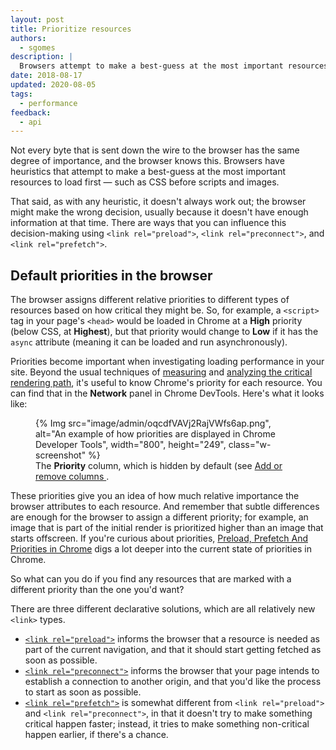 ```yaml
---
layout: post
title: Prioritize resources
authors:
  - sgomes
description: |
  Browsers attempt to make a best-guess at the most important resources to load first, however you can influence this decision-making.
date: 2018-08-17
updated: 2020-08-05
tags:
  - performance
feedback:
  - api
---
```


Not every byte that is sent down the wire to the browser has the same degree of importance,
and the browser knows this.
Browsers have heuristics that attempt to make a best-guess at the most important resources to load first
— such as CSS before scripts and images.

That said, as with any heuristic, it doesn't always work out;
the browser might make the wrong decision,
usually because it doesn't have enough information at that time.
There are ways that you can influence this decision-making using
`<link rel="preload">`, `<link rel="preconnect">`, and `<link rel="prefetch">`.

## Default priorities in the browser

The browser assigns different relative priorities to different types of resources based on how critical they might be.
So, for example, a `<script>` tag in your page's `<head>` would be loaded in Chrome at a **High** priority (below CSS, at **Highest**),
but that priority would change to **Low** if it has the `async` attribute (meaning it can be loaded and run asynchronously).

Priorities become important when investigating loading performance in your site.
Beyond the usual techniques of [measuring](https://developers.google.com//web/fundamentals/performance/critical-rendering-path/measure-crp)
and [analyzing the critical rendering path](https://developers.google.com//web/fundamentals/performance/critical-rendering-path/analyzing-crp),
it's useful to know Chrome's priority for each resource.
You can find that in the **Network** panel in Chrome DevTools.
Here's what it looks like:


<figure class="w-figure">
    {% Img src="image/admin/oqcdfVAVj2RajVWfs6ap.png", alt="An example of how priorities are displayed in Chrome Developer Tools", width="800", height="249", class="w-screenshot" %}
  <figcaption>
    The <b>Priority</b> column, which is hidden by default (see
    <a href="https://developers.google.com/web/tools/chrome-devtools/network/reference#columns">
      Add or remove columns
    </a>.
  </figcaption>
</figure>


These priorities give you an idea of how much relative importance the browser attributes to each resource.
And remember that subtle differences are enough for the browser to assign a different priority;
for example, an image that is part of the initial render is prioritized higher than an image that starts offscreen.
If you're curious about priorities, [Preload, Prefetch And Priorities in Chrome](https://medium.com/reloading/preload-prefetch-and-priorities-in-chrome-776165961bbf)
digs a lot deeper into the current state of priorities in Chrome.

So what can you do if you find any resources that are marked with a different priority than the one you'd want?

There are three different declarative solutions,
which are all relatively new `<link>` types.

* [`<link rel="preload">`](/preload-critical-assets/) informs the browser that a resource is needed as part of the current navigation,
and that it should start getting fetched as soon as possible.
* [`<link rel="preconnect">`](/preconnect-and-dns-prefetch/) informs the browser that your page intends to establish a connection to another origin,
and that you'd like the process to start as soon as possible.
* [`<link rel="prefetch">`](/link-prefetch/) is somewhat different from `<link rel="preload">` and `<link rel="preconnect">`,
in that it doesn't try to make something critical happen faster;
instead, it tries to make something non-critical happen earlier, if there's a chance.
